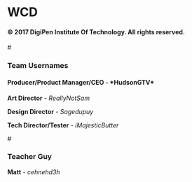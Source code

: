 # WCD

<h4>© 2017 DigiPen Institute Of Technology. All rights reserved.</h4>


#<h3>Team Usernames</h3>
<h4><b>Producer/Product Manager/CEO</b> - *HudsonGTV* </h4>

<b>Art Director</b>                 - *ReallyNotSam*

<b>Design Director</b>              - *Sagedupuy*

<b>Tech Director/Tester</b>         - *iMajesticButter*

#<h3>Teacher Guy</h3>
<b>Matt</b>                         - *cehnehd3h*
